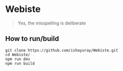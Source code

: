 # Webiste
> Yes, the misspelling is deliberate
## How to run/build
```
git clone https://github.com/ishayuray/Webiste.git
cd Webiste/
npm run dev 
npm run build
```
